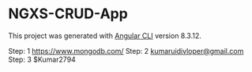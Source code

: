 # NGXS-CRUD-App
This project was generated with [Angular CLI](https://github.com/angular/angular-cli) version 8.3.12.

Step: 1 https://www.mongodb.com/
Step: 2 kumaruidivloper@gmail.com
Step: 3 $Kumar2794

